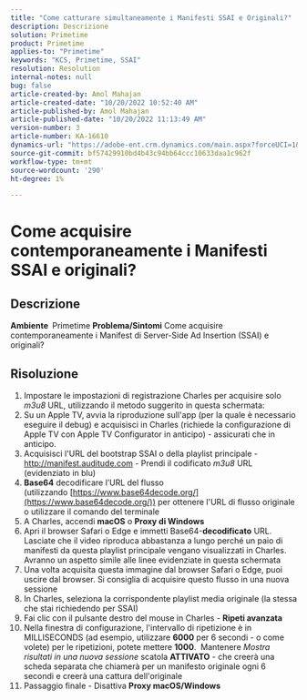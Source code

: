 ```yaml
---
title: "Come catturare simultaneamente i Manifesti SSAI e Originali?"
description: Descrizione
solution: Primetime
product: Primetime
applies-to: "Primetime"
keywords: "KCS, Primetime, SSAI"
resolution: Resolution
internal-notes: null
bug: false
article-created-by: Amol Mahajan
article-created-date: "10/20/2022 10:52:40 AM"
article-published-by: Amol Mahajan
article-published-date: "10/20/2022 11:13:49 AM"
version-number: 3
article-number: KA-16610
dynamics-url: "https://adobe-ent.crm.dynamics.com/main.aspx?forceUCI=1&pagetype=entityrecord&etn=knowledgearticle&id=f16eb750-6550-ed11-bba2-00224808664b"
source-git-commit: bf57429910bd4b43c94bb64ccc10633daa1c962f
workflow-type: tm+mt
source-wordcount: '290'
ht-degree: 1%

---
```


# Come acquisire contemporaneamente i Manifesti SSAI e originali?

## Descrizione

<b>Ambiente </b>
Primetime
<b>Problema/Sintomi</b>
Come acquisire contemporaneamente i Manifest di Server-Side Ad Insertion (SSAI) e originali?




## Risoluzione


1. Impostare le impostazioni di registrazione Charles per acquisire solo *m3u8* URL, utilizzando il metodo suggerito in questa schermata:
2. Su un Apple TV, avvia la riproduzione sull&#39;app (per la quale è necessario eseguire il debug) e acquisisci in Charles (richiede la configurazione di Apple TV con Apple TV Configurator in anticipo) - assicurati che in anticipo.
3. Acquisisci l&#39;URL del bootstrap SSAI o della playlist principale - http://manifest.auditude.com - Prendi il codificato *m3u8* URL (evidenziato in blu)
4. <b>Base64</b> decodificare l’URL del flusso (utilizzando [https://www.base64decode.org/](https://www.base64decode.org/)) per ottenere l&#39;URL di flusso originale o utilizzare il comando del terminale
5. A Charles, accendi <b>macOS</b> o <b>Proxy di Windows</b>
6. Apri il browser Safari o Edge e immetti Base64-<b>decodificato</b> URL. Lasciate che il video riproduca abbastanza a lungo perché un paio di manifesti da questa playlist principale vengano visualizzati in Charles. Avranno un aspetto simile alle linee evidenziate in questa schermata
7. Una volta acquisita questa immagine dal browser Safari o Edge, puoi uscire dal browser. Si consiglia di acquisire questo flusso in una nuova sessione
8. In Charles, seleziona la corrispondente playlist media originale (la stessa che stai richiedendo per SSAI)
9. Fai clic con il pulsante destro del mouse in Charles - <b>Ripeti avanzata</b>
10. Nella finestra di configurazione, l&#39;intervallo di ripetizione è in MILLISECONDS (ad esempio, utilizzare <b>6000</b> per 6 secondi - o come volete) per le ripetizioni, potete mettere <b>1000</b>.  Mantenere *Mostra risultati in una nuova sessione* scatola <b>ATTIVATO</b> - che creerà una scheda separata che chiamerà per un manifesto originale ogni 6 secondi e creerà una cattura dell&#39;originale
11. Passaggio finale - Disattiva <b>Proxy macOS/Windows</b>

